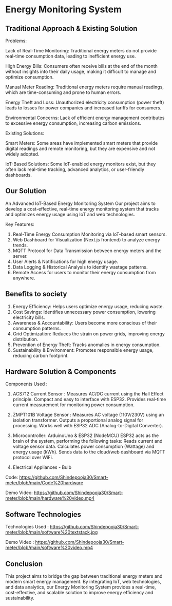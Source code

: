 
# Energy Monitoring System



## Traditional Approach & Existing Solution
Problems:

Lack of Real-Time Monitoring: Traditional energy meters do not provide real-time consumption data, leading to inefficient energy use.

High Energy Bills: Consumers often receive bills at the end of the month without insights into their daily usage, making it difficult to manage and optimize consumption.

Manual Meter Reading: Traditional energy meters require manual readings, which are time-consuming and prone to human errors.

Energy Theft and Loss: Unauthorized electricity consumption (power theft) leads to losses for power companies and increased tariffs for consumers.

Environmental Concerns: Lack of efficient energy management contributes to excessive energy consumption, increasing carbon emissions.

Existing Solutions:

Smart Meters: Some areas have implemented smart meters that provide digital readings and remote monitoring, but they are expensive and not widely adopted.

IoT-Based Solutions: Some IoT-enabled energy monitors exist, but they often lack real-time tracking, advanced analytics, or user-friendly dashboards.
## Our Solution

An Advanced IoT-Based Energy Monitoring System
Our project aims to develop a cost-effective, real-time energy monitoring system that tracks and optimizes energy usage using IoT and web technologies.

Key Features:
1. Real-Time Energy Consumption Monitoring via IoT-based smart sensors.
2. Web Dashboard for Visualization (Next.js frontend) to analyze energy trends.
3. MQTT Protocol for Data Transmission between energy meters and the server.
4. User Alerts & Notifications for high energy usage.
5. Data Logging & Historical Analysis to identify wastage patterns.
6. Remote Access for users to monitor their energy consumption from anywhere.


## Benefits to society
1. Energy Efficiency: Helps users optimize energy usage, reducing waste.
2. Cost Savings: Identifies unnecessary power consumption, lowering electricity bills.
3. Awareness & Accountability: Users become more conscious of their consumption patterns.
4. Grid Optimization: Reduces the strain on power grids, improving energy distribution.
5. Prevention of Energy Theft: Tracks anomalies in energy consumption.
6. Sustainability & Environment: Promotes responsible energy usage, reducing carbon footprint.
## Hardware Solution & Components
Components Used :
 1. ACS712 Current Sensor :
Measures AC/DC current using the Hall Effect principle.
Compact and easy to interface with ESP32.
Provides real-time current measurement for monitoring power consumption.

2. ZMPT101B Voltage Sensor :
Measures AC voltage (110V/230V) using an isolation transformer.
Outputs a proportional analog signal for processing.
Works well with ESP32 ADC (Analog-to-Digital Converter).

3. Microcontroller: ArduinoUno & ESP32 (NodeMCU)
ESP32 acts as the brain of the system, performing the following tasks:
Reads current and voltage sensor data.
Calculates power consumption (Wattage) and energy usage (kWh).
Sends data to the cloud/web dashboard via MQTT protocol over WiFi.

4. Electrical Appliances - Bulb

Code:
https://github.com/Shindepooja30/Smart-meter/blob/main/Code%20hardware

Demo Video: 
https://github.com/Shindepooja30/Smart-meter/blob/main/hardware%20video.mp4


## Software Technologies 
Technologies Used :
https://github.com/Shindepooja30/Smart-meter/blob/main/software%20textstack.jpg

Demo Video :
https://github.com/Shindepooja30/Smart-meter/blob/main/software%20video.mp4
## Conclusion
This project aims to bridge the gap between traditional energy meters and modern smart energy management. By integrating IoT, web technologies, and data analytics, our Energy Monitoring System provides a real-time, cost-effective, and scalable solution to improve energy efficiency and sustainability.

